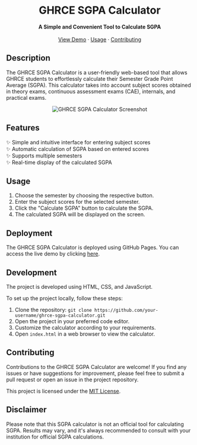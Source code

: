 

<h1 align="center">GHRCE SGPA Calculator</h1>

<p align="center">
  <b>A Simple and Convenient Tool to Calculate SGPA</b>
  <br>
  <br>
  <a href="https://nonodie0raj.github.io/ghrce-sgpa-calculator">View Demo</a>
  ·
  <a href="#usage">Usage</a>
  ·
  <a href="#contributing">Contributing</a>
  
</p>

<!-- Project Description -->
## Description

The GHRCE SGPA Calculator is a user-friendly web-based tool that allows GHRCE students to effortlessly calculate their Semester Grade Point Average (SGPA). This calculator takes into account subject scores obtained in theory exams, continuous assessment exams (CAE), internals, and practical exams.

<!-- Project Screenshot -->
<p align="center">
  <img src="screenshot.png" alt="GHRCE SGPA Calculator Screenshot">
</p>

## Features

✨ Simple and intuitive interface for entering subject scores\
✨ Automatic calculation of SGPA based on entered scores\
✨ Supports multiple semesters \
✨ Real-time display of the calculated SGPA

## Usage

1. Choose the semester by choosing the respective button.
2. Enter the subject scores for the selected semester.
3. Click the "Calculate SGPA" button to calculate the SGPA.
4. The calculated SGPA will be displayed on the screen.

## Deployment

The GHRCE SGPA Calculator is deployed using GitHub Pages. You can access the live demo by clicking [here](https://nobodie0raj.github.io/ghrce-sgpa-calculator).

<!-- Development Setup -->
## Development

The project is developed using HTML, CSS, and JavaScript.

To set up the project locally, follow these steps:

1. Clone the repository: `git clone https://github.com/your-username/ghrce-sgpa-calculator.git`
2. Open the project in your preferred code editor.
3. Customize the calculator according to your requirements.
4. Open `index.html` in a web browser to view the calculator.

## Contributing

Contributions to the GHRCE SGPA Calculator are welcome! If you find any issues or have suggestions for improvement, please feel free to submit a pull request or open an issue in the project repository.


This project is licensed under the [MIT License](LICENSE).

<!-- Disclaimer -->
## Disclaimer

Please note that this SGPA calculator is not an official tool for calculating SGPA. Results may vary, and it's always recommended to consult with your institution for official SGPA calculations.
